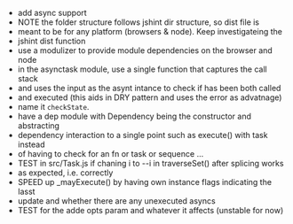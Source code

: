 * add async support
* NOTE the folder structure follows jshint dir structure, so dist file is
*   meant to be for any platform (browsers & node).  Keep investigateing the
*   jshint dist function
*  use a modulizer to provide module dependencies on the browser and node
* in the asynctask module, use a single function that captures the call stack
*   and uses the input as the asynt intance to check if has been both called
*   and executed (this aids in DRY pattern and uses the error as advatnage)
*   name it `checkState`.
* have a dep module with Dependency being the constructor and abstracting
*   dependency interaction to a single point such as execute() with task instead
*   of having to check for an fn or task or sequence ...
* TEST in src/Task.js if chaning i to --i in traverseSet() after splicing works
*   as expected, i.e. correctly
* SPEED up _mayExecute() by having own instance flags indicating the lasst
*  update and whether there are any unexecuted asyncs
* TEST for the adde opts param and whatever it affects (unstable for now)

